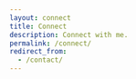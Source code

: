 ```yaml
---
layout: connect
title: Connect
description: Connect with me.
permalink: /connect/
redirect_from:
  - /contact/
---
```

